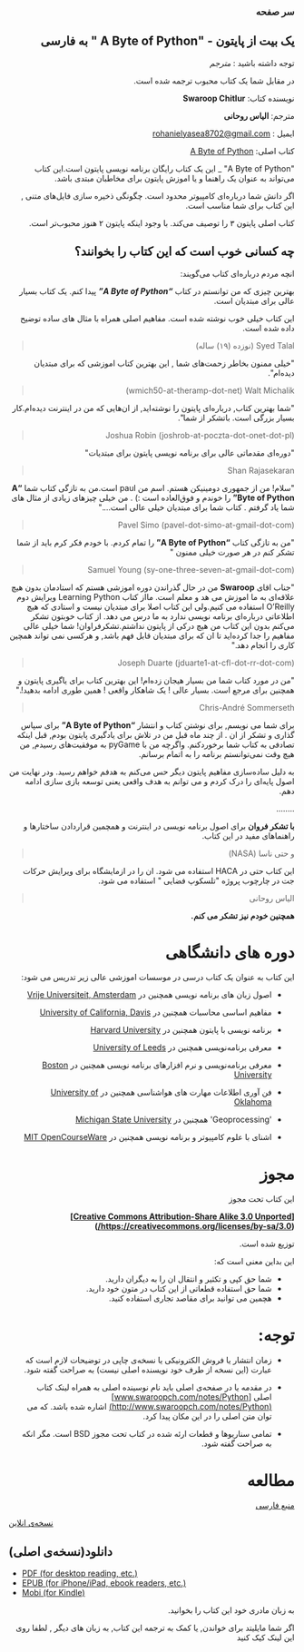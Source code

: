 <div dir=rtl>

### سر صفحه

##  یک بیت از پایتون - "A Byte of Python " به فارسی

توجه داشته باشید : *مترجم*

در مقابل شما یک کتاب محبوب ترجمه شده است.

نویسنده کتاب: **Swaroop Chitlur**

مترجم: **الیاس روحانی**


ایمیل : rohanielyasea8702@gmail.com

کتاب اصلی: [A Byte of Python](https://python.swaroopch.com/)

"A Byte of Python" _ این یک کتاب رایگان برنامه نویسی پایتون است.این کتاب می‌تواند به عنوان یک راهنما و یا اموزش پایتون برای مخاطبان مبتدی باشد.

اگر دانش شما درباره‌ای کامپیوتر محدود است. چگونگی ذخیره سازی فایل‌های متنی , این کتاب برای شما مناسب است.

کتاب اصلی پایتون ۳ را توصیف می‌کند. با وجود اینکه پایتون ۲ هنوز محبوب‌تر است.

##  چه کسانی خوب است که این کتاب را بخوانند؟

انچه مردم درباره‌ای کتاب می‌گویند:

بهترین چیزی که من توانستم در کتاب _**“A Byte of Python”**_ پیدا کنم. یک کتاب بسیار عالی برای مبتدیان است.

این کتاب خیلی خوب نوشته شده است. مفاهیم اصلی همراه با مثال های ساده توضیح داده شده است.

> Syed Talal   (نوزده (۱۹) ساله)

"خیلی ممنون بخاطر زحمت‌های شما , این بهترین کتاب اموزشی که برای مبتدیان دیده‌ام".

> wmich50-at-theramp-dot-net) Walt Michalik)

"شما بهترین کتاب, درباره‌ای پایتون را نوشته‌اید, از ان‌هایی که من در اینترنت دیده‌ام.کار بسیار بزرگی است. باتشکر از شما".

> (Joshua Robin (joshrob-at-poczta-dot-onet-dot-pl

"دوره‌ای  مقدماتی  عالی برای برنامه نویسی پایتون برای مبتدیات"

>  Shan Rajasekaran


"سلام! من از جمهوری دومینیکن هستم. اسم من paul است.من به تازگی کتاب شما  **“A Byte of Python”** را خوندم و فوق‌العاده است :) . من خیلی چیزهای زیادی از مثال های شما یاد گرفتم . کتاب شما برای مبتدیان خیلی عالی است...."


> (Pavel Simo (pavel-dot-simo-at-gmail-dot-com

"من به تازگی کتاب **“A Byte of Python”** را تمام کردم. با خودم فکر کرم باید از شما تشکر کنم در هر صورت خیلی ممنون "

> (Samuel Young (sy-one-three-seven-at-gmail-dot-com

"جناب اقای  **Swaroop**  من در حال گذراندن دوره اموزشی هستم که استادمان بدون هیچ علاقه‌ای به ما اموزش می هد و معلم است. مااز کتاب Learning Python ویرایش دوم  O’Reilly استفاده می کنیم.ولی این کتاب اصلا برای مبتدیان نیست و استادی که هیچ اطلاعاتی درباره‌ای برنامه نویسی ندارد به ما درس می دهد.  از کتاب خوبتون تشکر می‌کنم  بدون این کتاب من هیچ درکی از پایتون نداشتم.تشکرفراوان!  شما خیلی عالی مفاهیم را جدا کرده‌اید تا ان که برای مبتدیان قابل فهم باشد, و هرکسی نمی تواند همچین کاری را انجام دهد."

> (Joseph Duarte (jduarte1-at-cfl-dot-rr-dot-com

"من در مورد کتاب شما من بسیار هیجان زده‌ام! این بهترین کتاب برای یاگیری پایتون و همچنین برای مرجع است. بسیار عالی ! یک شاهکار واقعی ! همین طوری ادامه بدهید!."

> Chris-André Sommerseth

برای شما می نویسم, برای نوشتن کتاب و انتشار **“A Byte of Python”** برای سپاس گذاری و تشکر از ان . از چند ماه قبل من در تلاش  برای یادگیری پایتون بودم, قبل اینکه تصادفی به کتاب شما برخوردکنم. واگرچه من با pyGame به موفقیت‌های رسیدم, من هیچ وقت نمی‌توانستم برنامه را به اتمام برسانم.

به دلیل ساده‌سازی مفاهیم پایتون دیگر حس می‌کنم به هدفم خواهم رسید. ودر نهایت من اصول پایه‌ای را درک کردم و می توانم به هدف واقعی یعنی توسعه بازی سازی ادامه دهم.

........


**با تشکر فروان** برای اصول برنامه نویسی در اینترنت و همچمین قراردادن ساختارها و راهنماهای مفید در این کتاب.


> و حتی ناسا (NASA)


این کتاب حتی در НАСА استفاده می شود. ان را در ازمایشگاه برای ویرایش حرکات جت در چارچوب پروژه "تلسکوپ فضایی " استفاده می شود.

> الیاس روحانی

**همچنین خودم نیز تشکر می کنم.**  

# دوره های دانشگاهی

این کتاب به عنوان یک کتاب درسی در موسسات اموزشی عالی زیر تدریس می شود:

- اصول زبان های برنامه نویسی همچنین در  [Vrije Universiteit, Amsterdam](http://www.few.vu.nl/~nsilvis/PPL/2007/index.html) 
 -  مفاهیم اساسی محاسبات  همچنین در  [University of California, Davis](http://www.cs.ucdavis.edu/courses/exp_course_desc/10.html)

-  برنامه نویسی با پایتون  همچنین در  [Harvard University](http://www.people.fas.harvard.edu/~preshman/python_winter.html)

-  معرفی برنامه‌نویسی همچنین در [University of Leeds](http://www.comp.leeds.ac.uk/acom1900/)

- معرفی برنامه‌نویسی و نرم افزارهای برنامه نویسی همچنین در  [Boston University](http://www.cs.bu.edu/courses/cs108/materials.html)

- فن آوری اطلاعات مهارت های هواشناسی همچنین در [University of Oklahoma](http://gentry.metr.ou.edu/byteofpython/)

-  'Geoprocessing'  همچنین در [Michigan State University](http://www.msu.edu/~ashton/classes/825/index.html)

- اشنای با علوم کامپیوتر و برنامه نویسی همچنین در  [MIT OpenCourseWare](http://ocw.mit.edu/courses/electrical-engineering-and-computer-science/6-00sc-introduction-to-computer-science-and-programming-spring-2011/references/)






# مجوز

این کتاب تحت مجوز

 **[[Creative Commons Attribution-Share Alike 3.0 Unported](http://creativecommons.org/licenses/by-sa/3.0/)](https://creativecommons.org/licenses/by-sa/3.0/)**

توزیع شده است.

این بداین معنی است که:

- شما حق کپی و تکثیر و انتقال ان را به دیگران دارید.
- شما حق استفاده قطعاتی از این کتاب در متون خود دارید.
- هچمین می توانید برای مقاصد تجاری استفاده کنید.

# توجه:



-  زمان انتشار یا فروش الکترونیکی یا نسخه‌ی چاپی در توضیحات لازم است  که عبارت (این نسخه از طرف خود نویسنده اصلی نیست)  به صراحت گفته شود.


- در مقدمه یا در صفحه‌ی اصلی باید نام نوسینده اصلی به همراه لینک کتاب اصلی  [www.swaroopch.com/notes/Python](http://www.swaroopch.com/notes/Python)
اشاره شده باشد. که می توان متن اصلی را در این مکان پیدا کرد.

- تمامی سناریوها و قطعات ارئه شده در کتاب تحت مجوز BSD است.  مگر انکه به صراحت گفته شود.

# مطالعه

[منبع فارسی](https://elyas.gitbooks.io/a-byte-of-python-persian/content/)

<div dir=ltr>

[نسخه‌ی انلاین](https://elyas.gitbooks.io/a-byte-of-python-persian/content/)

## دانلود(نسخه‌ی اصلی)



- [PDF (for desktop reading, etc.)](https://www.gitbook.com/download/pdf/book/swaroopch/byte-of-python)
- [EPUB (for iPhone/iPad, ebook readers, etc.)](https://www.gitbook.com/download/epub/book/swaroopch/byte-of-python)
- [Mobi (for Kindle)](https://www.gitbook.com/download/mobi/book/swaroopch/byte-of-python)


<div dir=rtl>

به زبان مادری خود این کتاب را بخوانید.

اگر شما مایلیتد برای خواندن, یا کمک به ترجمه این کتاب, به زبان های دیگر , لطفا روی این لینک کیک کنید



























